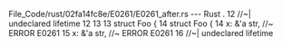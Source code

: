 File_Code/rust/02fa14fc8e/E0261/E0261_after.rs --- Rust
 .                                                                                                                                                           12                        //~| undeclared lifetime
12                                                                                                                                                           13 
13 struct Foo {                                                                                                                                              14 struct Foo {
14     x: &'a str, //~ ERROR E0261                                                                                                                           15     x: &'a str, //~ ERROR E0261
                                                                                                                                                             16                 //~| undeclared lifetime

